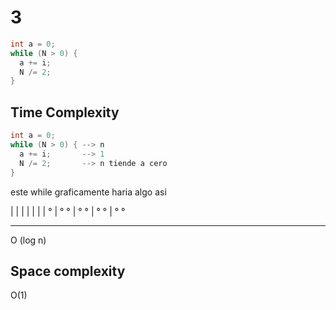 # 3

```cpp
int a = 0;
while (N > 0) {
  a += i;
  N /= 2;
}
```


## Time Complexity

```cpp
int a = 0;
while (N > 0) { --> n
  a += i;       --> 1
  N /= 2;       --> n tiende a cero
}
```

este while graficamente haria algo asi

|
|
|
|
|
|
|               °
|        °            °
|     °                  °
|   °                      °
| °                         °
_______________________________________

O (log n)


## Space complexity

O(1)
